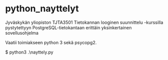 # python_nayttelyt
Jyväskykän yliopiston TJTA3501 Tietokannan looginen suunnittelu -kurssilla pystytettyyn PostgreSQL-tietokantaan erittäin yksinkertainen sovellusohjelma

Vaatii toimiakseen python 3 sekä psycopg2.

$ python3 .\nayttely.py
